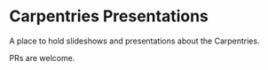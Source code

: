 # Carpentries Presentations

A place to hold slideshows and presentations about the Carpentries.


PRs are welcome.
